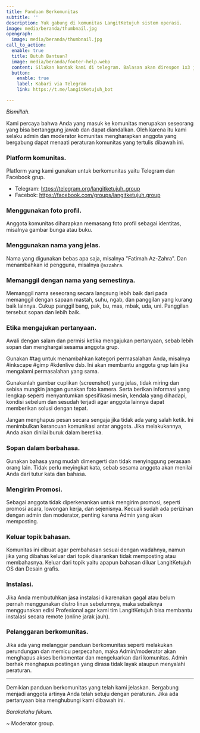 ```yaml
---
title: Panduan Berkomunitas
subtitle: ''
description: Yuk gabung di komunitas LangitKetujuh sistem operasi.
image: media/beranda/thumbnail.jpg
opengraph:
  image: media/beranda/thumbnail.jpg
call_to_action:
  enable: true
  title: Butuh Bantuan?
  image: media/beranda/footer-help.webp
  content: Silakan kontak kami di telegram. Balasan akan direspon 1x3 jam.
  button:
    enable: true
    label: Kabari via Telegram
    link: https://t.me/langitKetujuh_bot

---
```


_Bismillah._

Kami percaya bahwa Anda yang masuk ke komunitas merupakan seseorang yang bisa bertanggung jawab dan dapat diandalkan. Oleh karena itu kami selaku admin dan moderator komunitas mengharapkan anggota yang bergabung dapat menaati peraturan komunitas yang tertulis dibawah ini.

### Platform komunitas.

Platform yang kami gunakan untuk berkomunitas yaitu Telegram dan Facebook grup.

- Telegram: https://telegram.org/langitketujuh_group
- Facebok: https://facebook.com/groups/langitketujuh.group

### Menggunakan foto profil.

Anggota komunitas diharapkan memasang foto profil sebagai identitas, misalnya gambar bunga atau buku.

### Menggunakan nama yang jelas.

Nama yang digunakan bebas apa saja, misalnya "Fatimah Az-Zahra". Dan menambahkan id pengguna, misalnya `@azzahra`.

### Memanggil dengan nama yang semestinya.

Memanggil nama seseorang secara langsung lebih baik dari pada memanggil dengan sapaan mastah, suhu, ngab, dan panggilan yang kurang baik lainnya. Cukup panggil bang, pak, bu, mas, mbak, uda, uni. Panggilan tersebut sopan dan lebih baik.

### Etika mengajukan pertanyaan.

Awali dengan salam dan permisi ketika mengajukan pertanyaan, sebab lebih sopan dan menghargai sesama anggota grup.

Gunakan #tag untuk menambahkan kategori permasalahan Anda, misalnya #inkscape #gimp #kdenlive dsb. Ini akan membantu anggota grup lain jika mengalami permasalahan yang sama.

Gunakanlah gambar cuplikan (screenshot) yang jelas, tidak miring dan sebisa mungkin jangan gunakan foto kamera. Serta berikan informasi yang lengkap seperti menyantumkan spesifikasi mesin, kendala yang dihadapi, kondisi sebelum dan sesudah terjadi agar anggota lainnya dapat memberikan solusi dengan tepat.

Jangan menghapus pesan secara sengaja jika tidak ada yang salah ketik. Ini menimbulkan kerancuan komunikasi antar anggota. Jika melakukannya, Anda akan dinilai buruk dalam beretika.

### Sopan dalam berbahasa.
Gunakan bahasa yang mudah dimengerti dan tidak menyinggung perasaan orang lain. Tidak perlu meyingkat kata, sebab sesama anggota akan menilai Anda dari tutur kata dan bahasa.

### Mengirim Promosi.
Sebagai anggota tidak diperkenankan untuk mengirim promosi, seperti promosi acara, lowongan kerja, dan sejenisnya. Kecuali sudah ada perizinan dengan admin dan moderator, penting karena Admin yang akan memposting.

### Keluar topik bahasan.
Komunitas ini dibuat agar pembahasan sesuai dengan wadahnya, namun jika yang dibahas keluar dari topik disarankan tidak memposting atau membahasnya. Keluar dari topik yaitu apapun bahasan diluar LangitKetujuh OS dan Desain grafis.

### Instalasi.
Jika Anda membutuhkan jasa instalasi dikarenakan gagal atau belum pernah menggunakan distro linux sebelumnya, maka sebaiknya menggunakan edisi Profesional agar kami tim LangitKetujuh bisa membantu instalasi secara remote (online jarak jauh).

### Pelanggaran berkomunitas.
Jika ada yang melanggar panduan berkomunitas seperti melakukan perundungan dan memicu perpecahan, maka Admin/moderator akan menghapus akses berkomentar dan mengeluarkan dari komunitas. Admin berhak menghapus postingan yang dirasa tidak layak ataupun menyalahi peraturan.

---

Demikian panduan berkomunitas yang telah kami jelaskan. Bergabung menjadi anggota artinya Anda telah setuju dengan peraturan. Jika ada pertanyaan bisa menghubungi kami dibawah ini.

_Barakalahu fiikum._

~ Moderator group.
